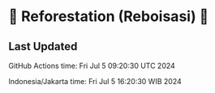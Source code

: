 
# 🌳 Reforestation (Reboisasi) 🌲

## Last Updated

GitHub Actions time: Fri Jul  5 09:20:30 UTC 2024

Indonesia/Jakarta time: Fri Jul  5 16:20:30 WIB 2024
